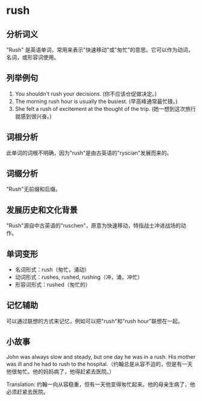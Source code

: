 # rush

## 分析词义

  

"Rush" 是英语单词，常用来表示"快速移动"或"匆忙"的意思。它可以作为动词，名词，或形容词使用。

  

## 列举例句

  

1.  You shouldn't rush your decisions. (你不应该仓促做决定。)
2.  The morning rush hour is usually the busiest. (早高峰通常最忙碌。)
3.  She felt a rush of excitement at the thought of the trip. (她一想到这次旅行就感到很兴奋。)

  

## 词根分析

  

此单词的词根不明确，因为"rush"是由古英语的"ryscian"发展而来的。

  

## 词缀分析

  

"Rush"无前缀和后缀。

  

## 发展历史和文化背景

  

"Rush"源自中古英语的"ruschen"，原意为快速移动，特指战士冲进战场的动作。

  

## 单词变形

  

*   名词形式：rush（匆忙，涌动）
*   动词形式：rushes, rushed, rushing（冲，涌，冲忙）
*   形容词形式：rushed（匆忙的）

  

## 记忆辅助

  

可以通过联想的方式来记忆，例如可以把"rush"和"rush hour"联想在一起。

  

## 小故事

  

John was always slow and steady, but one day he was in a rush. His mother was ill and he had to rush to the hospital.（约翰总是从容不迫的，但是有一天他很匆忙。他的妈妈病了，他得赶紧去医院。）

  

Translation: 约翰一向从容稳重，但有一天他变得匆忙起来。他的母亲生病了，他必须赶紧去医院。
